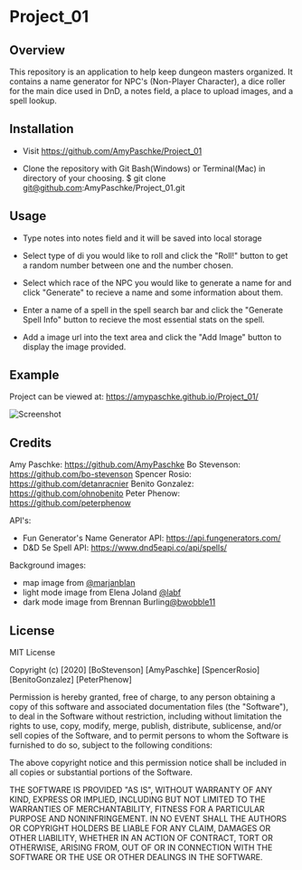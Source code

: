 # Project_01

## Overview

This repository is an application to help keep dungeon masters organized. It contains a name generator for NPC's (Non-Player Character), a dice roller for the main dice used in DnD, a notes field, a place to upload images, and a spell lookup.

## Installation

* Visit https://github.com/AmyPaschke/Project_01

* Clone the repository with Git Bash(Windows) or Terminal(Mac) in directory of your choosing. 
    $ git clone git@github.com:AmyPaschke/Project_01.git 

## Usage

* Type notes into notes field and it will be saved into local storage

* Select type of di you would like to roll and click the "Roll!" button to get a random number between one and the number chosen. 

* Select which race of the NPC you would like to generate a name for and click "Generate" to recieve a name and some information about them. 

* Enter a name of a spell in the spell search bar and click the "Generate Spell Info" button to recieve the most essential stats on the spell.

* Add a image url into the text area and click the "Add Image" button to display the image provided.

## Example

Project can be viewed at: https://amypaschke.github.io/Project_01/  

![Screenshot](assets/images/screenshot.png)

## Credits

Amy Paschke: https://github.com/AmyPaschke
Bo Stevenson: https://github.com/bo-stevenson
Spencer Rosio: https://github.com/detanracnier 
Benito Gonzalez: https://github.com/ohnobenito
Peter Phenow: https://github.com/peterphenow 

API's:
* Fun Generator's Name Generator API: https://api.fungenerators.com/ 
* D&D 5e Spell API: https://www.dnd5eapi.co/api/spells/  

Background images:
- map image from [@marjanblan](https://unsplash.com/photos/6bXvYyAYVrE)
- light mode image from Elena Joland [@labf](https://unsplash.com/photos/mjeQon0Mh_Q)
- dark mode image from Brennan Burling[@bwobble11](https://unsplash.com/photos/ay53qag90W8)

## License
MIT License

Copyright (c) [2020] [BoStevenson] [AmyPaschke] [SpencerRosio] [BenitoGonzalez] [PeterPhenow]

Permission is hereby granted, free of charge, to any person obtaining a copy
of this software and associated documentation files (the "Software"), to deal
in the Software without restriction, including without limitation the rights
to use, copy, modify, merge, publish, distribute, sublicense, and/or sell
copies of the Software, and to permit persons to whom the Software is
furnished to do so, subject to the following conditions:

The above copyright notice and this permission notice shall be included in all
copies or substantial portions of the Software.

THE SOFTWARE IS PROVIDED "AS IS", WITHOUT WARRANTY OF ANY KIND, EXPRESS OR
IMPLIED, INCLUDING BUT NOT LIMITED TO THE WARRANTIES OF MERCHANTABILITY,
FITNESS FOR A PARTICULAR PURPOSE AND NONINFRINGEMENT. IN NO EVENT SHALL THE
AUTHORS OR COPYRIGHT HOLDERS BE LIABLE FOR ANY CLAIM, DAMAGES OR OTHER
LIABILITY, WHETHER IN AN ACTION OF CONTRACT, TORT OR OTHERWISE, ARISING FROM,
OUT OF OR IN CONNECTION WITH THE SOFTWARE OR THE USE OR OTHER DEALINGS IN THE
SOFTWARE.   
